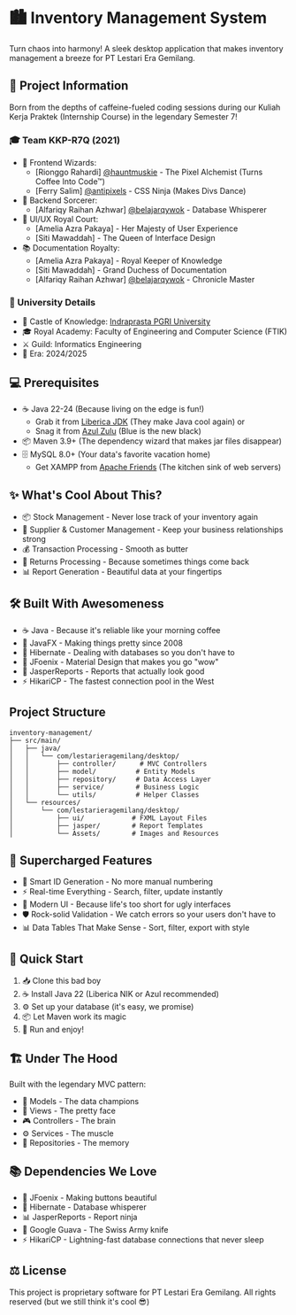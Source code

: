 # 🏙️ Inventory Management System

Turn chaos into harmony! A sleek desktop application that makes inventory management a breeze for PT Lestari Era Gemilang.

## 👥 Project Information

Born from the depths of caffeine-fueled coding sessions during our Kuliah Kerja Praktek (Internship Course) in the legendary Semester 7!

### 🎓 Team KKP-R7Q (2021)

- 🎨 Frontend Wizards:
  - [Rionggo Rahardi] [@hauntmuskie](https://github.com/hauntmuskie) - The Pixel Alchemist (Turns Coffee Into Code™)
  - [Ferry Salim] [@antipixels](https://github.com/antipixels) - CSS Ninja (Makes Divs Dance)
- 🔧 Backend Sorcerer:
  - [Alfariqy Raihan Azhwar] [@belajarqywok](https://github.com/belajarqywok) - Database Whisperer
- 👑 UI/UX Royal Court:
  - [Amelia Azra Pakaya] - Her Majesty of User Experience
  - [Siti Mawaddah] - The Queen of Interface Design
- 📚 Documentation Royalty:
  - [Amelia Azra Pakaya] - Royal Keeper of Knowledge
  - [Siti Mawaddah] - Grand Duchess of Documentation
  - [Alfariqy Raihan Azhwar] [@belajarqywok](https://github.com/belajarqywok) - Chronicle Master

### 🏫 University Details

- 🏰 Castle of Knowledge: [Indraprasta PGRI University](https://unindra.ac.id)
- 🎓 Royal Academy: Faculty of Engineering and Computer Science (FTIK)
- ⚔️ Guild: Informatics Engineering
- 📅 Era: 2024/2025

## 💻 Prerequisites

- ☕ Java 22-24 (Because living on the edge is fun!)
  - Grab it from [Liberica JDK](https://bell-sw.com/pages/downloads/) (They make Java cool again) or
  - Snag it from [Azul Zulu](https://www.azul.com/downloads/) (Blue is the new black)
- 📦 Maven 3.9+ (The dependency wizard that makes jar files disappear)
- 🗄️ MySQL 8.0+ (Your data's favorite vacation home)
  - Get XAMPP from [Apache Friends](https://www.apachefriends.org/) (The kitchen sink of web servers)

## ✨ What's Cool About This?

- 📦 Stock Management - Never lose track of your inventory again
- 🤝 Supplier & Customer Management - Keep your business relationships strong
- 💰 Transaction Processing - Smooth as butter
- 🔄 Returns Processing - Because sometimes things come back
- 📊 Report Generation - Beautiful data at your fingertips

## 🛠️ Built With Awesomeness

- ☕ Java - Because it's reliable like your morning coffee
- 🎨 JavaFX - Making things pretty since 2008
- 🐘 Hibernate - Dealing with databases so you don't have to
- 💅 JFoenix - Material Design that makes you go "wow"
- 📑 JasperReports - Reports that actually look good
- ⚡ HikariCP - The fastest connection pool in the West

## Project Structure

```
inventory-management/
├── src/main/
│   ├── java/
│   │   └── com/lestarieragemilang/desktop/
│   │       ├── controller/      # MVC Controllers
│   │       ├── model/          # Entity Models
│   │       ├── repository/     # Data Access Layer
│   │       ├── service/        # Business Logic
│   │       └── utils/          # Helper Classes
│   └── resources/
│       └── com/lestarieragemilang/desktop/
│           ├── ui/            # FXML Layout Files
│           ├── jasper/        # Report Templates
│           └── Assets/        # Images and Resources
```

## 🌟 Supercharged Features

- 🎯 Smart ID Generation - No more manual numbering
- ⚡ Real-time Everything - Search, filter, update instantly
- 📱 Modern UI - Because life's too short for ugly interfaces
- 🛡️ Rock-solid Validation - We catch errors so your users don't have to
- 📊 Data Tables That Make Sense - Sort, filter, export with style

## 🚀 Quick Start

1. 📥 Clone this bad boy
2. ☕ Install Java 22 (Liberica NIK or Azul recommended)
3. ⚙️ Set up your database (it's easy, we promise)
4. 📦 Let Maven work its magic
5. 🎉 Run and enjoy!

## 🏗️ Under The Hood

Built with the legendary MVC pattern:

- 📝 Models - The data champions
- 🎨 Views - The pretty face
- 🎮 Controllers - The brain
- ⚙️ Services - The muscle
- 💾 Repositories - The memory

## 📚 Dependencies We Love

- 🎨 JFoenix - Making buttons beautiful
- 🐘 Hibernate - Database whisperer
- 📊 JasperReports - Report ninja
- 🔧 Google Guava - The Swiss Army knife
- ⚡ HikariCP - Lightning-fast database connections that never sleep

## ⚖️ License

This project is proprietary software for PT Lestari Era Gemilang.
All rights reserved (but we still think it's cool 😎)
